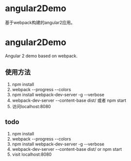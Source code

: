 # angular2Demo
基于webpack构建的angular2应用。

# angular2Demo
Angular 2 demo based on webpack.

## 使用方法
1. npm install
2. webpack --progress --colors
3. npm install webpack-dev-server -g --verbose
4. webpack-dev-server --content-base dist/ 或者 npm start
5. 访问localhost:8080

## todo
1. npm install
2. webpack --progress --colors
3. npm install webpack-dev-server -g --verbose
4. webpack-dev-server --content-base dist/ or npm start
5. visit localhost:8080